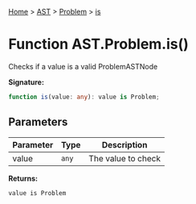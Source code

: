[Home](../../../../../index.md) &gt; [AST](../../../../ast.md) &gt; [Problem](../../problem.md) &gt; [is](./is_1.md)

# Function AST.Problem.is()

Checks if a value is a valid ProblemASTNode

<b>Signature:</b>

```typescript
function is(value: any): value is Problem;
```

## Parameters

|  Parameter | Type | Description |
|  --- | --- | --- |
|  value | `any` | The value to check |

<b>Returns:</b>

`value is Problem`

